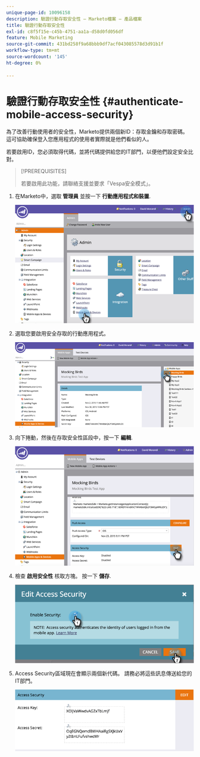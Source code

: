 ```yaml
---
unique-page-id: 10096158
description: 驗證行動存取安全性 — Marketo檔案 — 產品檔案
title: 驗證行動存取安全性
exl-id: c8f5f15e-c45b-4751-aa1a-d58d0fd056df
feature: Mobile Marketing
source-git-commit: 431bd258f9a68bbb9df7acf043085578d3d91b1f
workflow-type: tm+mt
source-wordcount: '145'
ht-degree: 0%

---
```


# 驗證行動存取安全性 {#authenticate-mobile-access-security}

為了改善行動使用者的安全性，Marketo提供兩個新ID：存取金鑰和存取密碼。 這可協助確保登入您應用程式的使用者實際就是他們看似的人。

若要啟用ID，您必須取得代碼，並將代碼提供給您的IT部門，以便他們設定安全比對。

>[!PREREQUISITES]
>
>若要啟用此功能，請聯絡支援並要求「Vespa安全模式」。

1. 在Marketo中，選取 **管理員** 並按一下 **行動應用程式和裝置**.

   ![](assets/image2015-12-1-14-3a36-3a30.png)

1. 選取您要啟用安全存取的行動應用程式。

   ![](assets/image2015-12-2-10-3a18-3a6.png)

1. 向下捲動，然後在存取安全性區段中，按一下 **編輯**.

   ![](assets/image2015-12-1-14-3a41-3a37.png)

1. 檢查 **啟用安全性** 核取方塊。 按一下 **儲存**.

   ![](assets/image2015-12-1-14-3a54-3a0.png)

1. Access Security區域現在會顯示兩個新代碼。 請務必將這些訊息傳送給您的IT部門。

   ![](assets/image2015-12-1-14-3a57-3a34.png)
